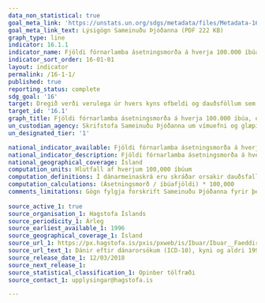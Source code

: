 ```yaml
---
data_non_statistical: true
goal_meta_link: 'https://unstats.un.org/sdgs/metadata/files/Metadata-16-01-01.pdf '
goal_meta_link_text: Lýsigögn Sameinuðu Þjóðanna (PDF 222 KB)
graph_type: line
indicator: 16.1.1
indicator_name: Fjöldi fórnarlamba ásetningsmorða á hverja 100.000 íbúa, eftir kyni og aldri.
indicator_sort_order: 16-01-01
layout: indicator
permalink: /16-1-1/
published: true
reporting_status: complete
sdg_goal: '16'
target: Dregið verði verulega úr hvers kyns ofbeldi og dauðsföllum sem rekja má til þess.
target_id: '16.1'
graph_title: Fjöldi fórnarlamba ásetningsmorða á hverja 100.000 íbúa, eftir kyni og aldri.
un_custodian_agency: Skrifstofa Sameinuðu Þjóðanna um vímuefni og glæpi (UNODC), Alþjóðaheilbrigðismálastofnunin (WHO)
un_designated_tier: '1'

national_indicator_available: Fjöldi fórnarlamba ásetningsmorða á hverja 100.000 íbúa, eftir kyni og aldri.
national_indicator_description: Fjöldi fórnarlamba ásetningsmorða á hverja 100.000 íbúa, eftir kyni og aldri.
national_geographical_coverage: Ísland
computation_units: Hlutfall af hverjum 100,000 íbúum
computation_definitions: Í dánarmeinaskrá eru skráðar orsakir dauðsfalla á Íslandi og fylgir skráin ICD 10 staðlinum. Samkvæmt ICD 10 staðlinum eru dauðsföll vegna ásetningsmorða skráð með ICD 10 kóðum X85-Y09.
computation_calculations: (Ásetningsmorð / íbúafjöldi) * 100,000
comments_limitations: Gögn fylgja forskrift Sameinuðu Þjóðanna fyrir þennan mælikvarða. Þessi mælikvarði var fundinn í samstarfi við sérfræðinga í málefninu.
  
source_active_1: true
source_organisation_1: Hagstofa Íslands
source_periodicity_1: Árleg
source_earliest_available_1: 1996
source_geographical_coverage_1: Ísland 
source_url_1: https://px.hagstofa.is/pxis/pxweb/is/Ibuar/Ibuar__Faeddirdanir__danir__danarmein/MAN05302.px
source_url_text_1: Dánir eftir dánarorsökum (ICD-10), kyni og aldri 1996-2017
source_release_date_1: 12/03/2018
source_next_release_1: 
source_statistical_classification_1: Opinber tölfræði
source_contact_1: upplysingar@hagstofa.is

---
```


